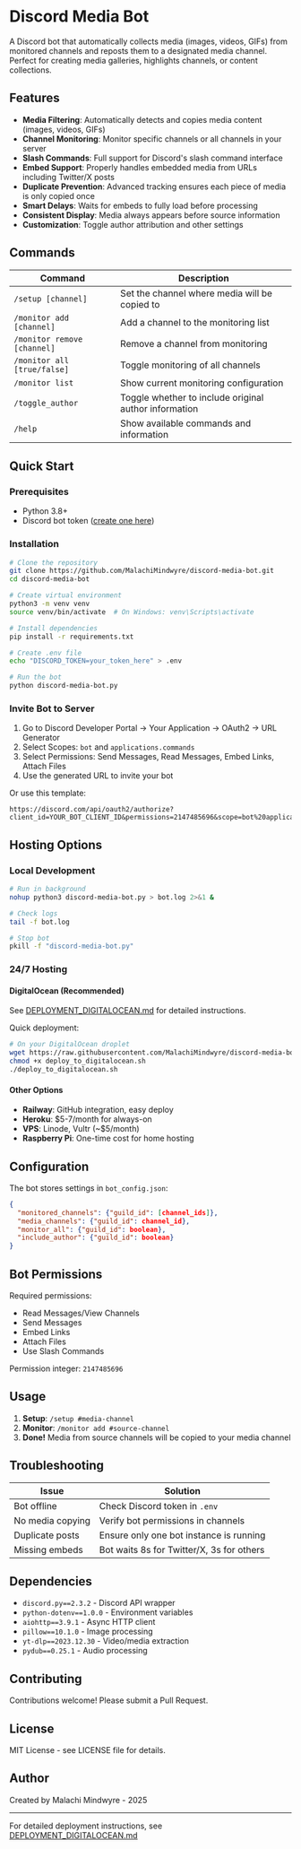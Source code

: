 # Discord Media Bot

A Discord bot that automatically collects media (images, videos, GIFs) from monitored channels and reposts them to a designated media channel. Perfect for creating media galleries, highlights channels, or content collections.

## Features

- **Media Filtering**: Automatically detects and copies media content (images, videos, GIFs)
- **Channel Monitoring**: Monitor specific channels or all channels in your server
- **Slash Commands**: Full support for Discord's slash command interface
- **Embed Support**: Properly handles embedded media from URLs including Twitter/X posts
- **Duplicate Prevention**: Advanced tracking ensures each piece of media is only copied once
- **Smart Delays**: Waits for embeds to fully load before processing
- **Consistent Display**: Media always appears before source information
- **Customization**: Toggle author attribution and other settings

## Commands

| Command | Description |
|---------|-------------|
| `/setup [channel]` | Set the channel where media will be copied to |
| `/monitor add [channel]` | Add a channel to the monitoring list |
| `/monitor remove [channel]` | Remove a channel from monitoring |
| `/monitor all [true/false]` | Toggle monitoring of all channels |
| `/monitor list` | Show current monitoring configuration |
| `/toggle_author` | Toggle whether to include original author information |
| `/help` | Show available commands and information |

## Quick Start

### Prerequisites
- Python 3.8+
- Discord bot token ([create one here](https://discord.com/developers/applications))

### Installation

```bash
# Clone the repository
git clone https://github.com/MalachiMindwyre/discord-media-bot.git
cd discord-media-bot

# Create virtual environment
python3 -m venv venv
source venv/bin/activate  # On Windows: venv\Scripts\activate

# Install dependencies
pip install -r requirements.txt

# Create .env file
echo "DISCORD_TOKEN=your_token_here" > .env

# Run the bot
python discord-media-bot.py
```

### Invite Bot to Server

1. Go to Discord Developer Portal → Your Application → OAuth2 → URL Generator
2. Select Scopes: `bot` and `applications.commands`
3. Select Permissions: Send Messages, Read Messages, Embed Links, Attach Files
4. Use the generated URL to invite your bot

Or use this template:
```
https://discord.com/api/oauth2/authorize?client_id=YOUR_BOT_CLIENT_ID&permissions=2147485696&scope=bot%20applications.commands
```

## Hosting Options

### Local Development
```bash
# Run in background
nohup python3 discord-media-bot.py > bot.log 2>&1 &

# Check logs
tail -f bot.log

# Stop bot
pkill -f "discord-media-bot.py"
```

### 24/7 Hosting

#### DigitalOcean (Recommended)
See [DEPLOYMENT_DIGITALOCEAN.md](DEPLOYMENT_DIGITALOCEAN.md) for detailed instructions.

Quick deployment:
```bash
# On your DigitalOcean droplet
wget https://raw.githubusercontent.com/MalachiMindwyre/discord-media-bot/main/deploy_to_digitalocean.sh
chmod +x deploy_to_digitalocean.sh
./deploy_to_digitalocean.sh
```

#### Other Options
- **Railway**: GitHub integration, easy deploy
- **Heroku**: $5-7/month for always-on
- **VPS**: Linode, Vultr (~$5/month)
- **Raspberry Pi**: One-time cost for home hosting

## Configuration

The bot stores settings in `bot_config.json`:
```json
{
  "monitored_channels": {"guild_id": [channel_ids]},
  "media_channels": {"guild_id": channel_id},
  "monitor_all": {"guild_id": boolean},
  "include_author": {"guild_id": boolean}
}
```

## Bot Permissions

Required permissions:
- Read Messages/View Channels
- Send Messages
- Embed Links
- Attach Files
- Use Slash Commands

Permission integer: `2147485696`

## Usage

1. **Setup**: `/setup #media-channel`
2. **Monitor**: `/monitor add #source-channel`
3. **Done!** Media from source channels will be copied to your media channel

## Troubleshooting

| Issue | Solution |
|-------|----------|
| Bot offline | Check Discord token in `.env` |
| No media copying | Verify bot permissions in channels |
| Duplicate posts | Ensure only one bot instance is running |
| Missing embeds | Bot waits 8s for Twitter/X, 3s for others |

## Dependencies

- `discord.py==2.3.2` - Discord API wrapper
- `python-dotenv==1.0.0` - Environment variables
- `aiohttp==3.9.1` - Async HTTP client
- `pillow==10.1.0` - Image processing
- `yt-dlp==2023.12.30` - Video/media extraction
- `pydub==0.25.1` - Audio processing

## Contributing

Contributions welcome! Please submit a Pull Request.

## License

MIT License - see LICENSE file for details.

## Author

Created by Malachi Mindwyre - 2025

---

For detailed deployment instructions, see [DEPLOYMENT_DIGITALOCEAN.md](DEPLOYMENT_DIGITALOCEAN.md)

